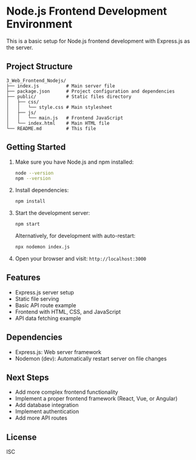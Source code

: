# Node.js Frontend Development Environment

This is a basic setup for Node.js frontend development with Express.js as the server.

## Project Structure

```
3_Web_Frontend_Nodejs/
├── index.js          # Main server file
├── package.json      # Project configuration and dependencies
├── public/           # Static files directory
│   ├── css/          
│   │   └── style.css # Main stylesheet
│   ├── js/           
│   │   └── main.js   # Frontend JavaScript
│   └── index.html    # Main HTML file
└── README.md         # This file
```

## Getting Started

1. Make sure you have Node.js and npm installed:
   ```bash
   node --version
   npm --version
   ```

2. Install dependencies:
   ```bash
   npm install
   ```

3. Start the development server:
   ```bash
   npm start
   ```
   
   Alternatively, for development with auto-restart:
   ```bash
   npx nodemon index.js
   ```

4. Open your browser and visit: `http://localhost:3000`

## Features

- Express.js server setup
- Static file serving
- Basic API route example
- Frontend with HTML, CSS, and JavaScript
- API data fetching example

## Dependencies

- Express.js: Web server framework
- Nodemon (dev): Automatically restart server on file changes

## Next Steps

- Add more complex frontend functionality
- Implement a proper frontend framework (React, Vue, or Angular)
- Add database integration
- Implement authentication
- Add more API routes

## License

ISC
